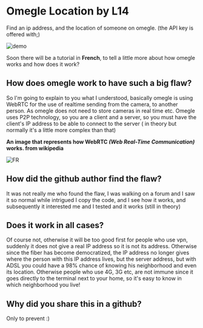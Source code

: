 # Omegle Location by L14
Find an ip address, and the location of someone on omegle.
(the API key is offered with;)

![demo](https://nsa40.casimages.com/img/2021/02/16/210216073755970111.gif)

Soon there will be a tutorial in **French**, to tell a little more about how omegle works and how does it work?

## How does omegle work to have such a big flaw?
So I'm going to explain to you what I understood, basically omegle is using WebRTC for the use of realtime sending from the camera, to another person. As omegle does not need to store cameras in real time etc. Omegle uses P2P technology, so you are a client and a server, so you must have the client's IP address to be able to connect to the server ( in theory but normally it's a little more complex than that)

**An image that represents how WebRTC *(Web Real-Time Communication)* works. from wikipedia**

![FR](https://upload.wikimedia.org/wikipedia/commons/thumb/9/97/Webrtc_triangle_architecture.svg/800px-Webrtc_triangle_architecture.svg.png)

## How did the github author find the flaw?
It was not really me who found the flaw, I was walking on a forum and I saw it so normal while intrigued I copy the code, and I see how it works, and subsequently it interested me and I tested and it works (still in theory)

## Does it work in all cases?
Of course not, otherwise it will be too good first for people who use vpn, suddenly it does not give a real IP address so it is not its address. Otherwise since the fiber has become democratized, the IP address no longer gives where the person with this IP address lives, but the server address, but with ADSL you could have a 98% chance of knowing his neighborhood and even its location.
Otherwise people who use 4G, 3G etc, are not immune since it goes directly to the terminal next to your home, so it's easy to know in which neighborhood you live!

## Why did you share this in a github?
Only to prevent :)